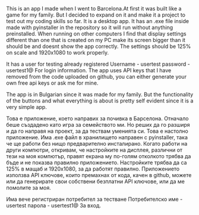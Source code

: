 This is an app I made when I went to Barcelona.At first it was built like a game for my family. But I decided to expand on it and make it a project to test out my coding skills so far.
It is a desktop app.
It has an .exe file inside made with pyinstaller in the repository so it will run without anything preinstalled.
When running on other computers I find that display settings different than one that is created on my PC make its screen bigger than it should be and doesnt show the app correctly.
The settings should be 125% on scale and 1920x1080 to work properly.

It has a user for testing already registered
Username - usertest
password - usertest1@
For login information.
The app uses API keys that I have removed from the code uploaded on github, you can either generate your own free api keys or ask me for mine.

The app is in Bulgarian since it was made for my family. But the functionality of the buttons and what everything is about is pretty self evident since it is a very simple app.

Това е приложение, което направих за почивка в Барселона. Отначало беше създадено като игра за семейството ми. Но реших да го разширя и да го направя на проект, за да тествам уменията си.
Това е настолно приложение.
Има .exe файл в хранилището направен с pyinstaller, така че ще работи без нищо предварително инсталирано.
Когато работи на други компютри, откривам, че настройките на дисплея, различни от тези на моя компютър, правят екрана му по-голям отколкото трябва да бъде и не показва правилно приложението.
Настройките трябва да са 125% в мащаб и 1920x1080, за да работят правилно.
Приложението използва API ключове, които премахнах от кода, качен в github, можете или да генерирате свои собствени безплатни API ключове, или да ме помолите за моя.

Има вече регистриран потребител за тестване
Потребителско име - usertest
парола - usertest1@
За вход.
